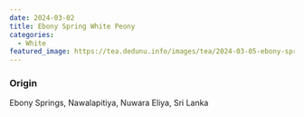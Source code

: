 ```yaml
---
date: 2024-03-02
title: Ebony Spring White Peony
categories:
  - White
featured_image: https://tea.dedunu.info/images/tea/2024-03-05-ebony-springs-white-peony-1.jpg
---
```


### Origin 

Ebony Springs, Nawalapitiya, Nuwara Eliya, Sri Lanka

